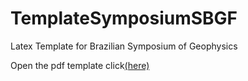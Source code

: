 # TemplateSymposiumSBGF
Latex Template for Brazilian Symposium of Geophysics

Open the pdf template click[(here)](main.pdf)